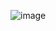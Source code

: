 ![image](https://user-images.githubusercontent.com/98154707/153051252-15adbc12-4b85-4f76-9f77-c3d5440bd5e1.png)
